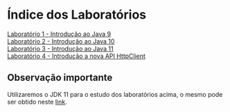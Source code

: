 # Índice dos Laboratórios

[Laboratório 1 - Introdução ao Java 9]()<br/>
[Laboratório 2 - Introdução ao Java 10]()<br/>
[Laboratório 3 - Introdução ao Java 11]()<br/>
[Laboratório 4 - Introdução a nova API HttpClient]()<br/>

## Observação importante
Utilizaremos o JDK 11 para o estudo dos laboratórios acima, o mesmo pode ser obtido neste [link](https://www.oracle.com/technetwork/java/javase/downloads/jdk11-downloads-5066655.html).
